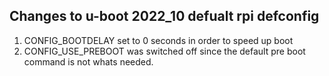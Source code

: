 ## Changes to u-boot 2022_10 defualt rpi defconfig

1. CONFIG_BOOTDELAY set to 0 seconds in order to speed up boot
2. CONFIG_USE_PREBOOT was switched off since the default pre boot command is not whats needed.
